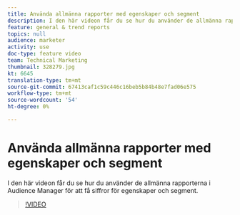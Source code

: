 ```yaml
---
title: Använda allmänna rapporter med egenskaper och segment
description: I den här videon får du se hur du använder de allmänna rapporterna i Audience Manager för att få siffror för egenskaper och segment.
feature: general & trend reports
topics: null
audience: marketer
activity: use
doc-type: feature video
team: Technical Marketing
thumbnail: 328279.jpg
kt: 6645
translation-type: tm+mt
source-git-commit: 67413caf1c59c446c16beb5b84b48e7fad06e575
workflow-type: tm+mt
source-wordcount: '54'
ht-degree: 0%

---
```



# Använda allmänna rapporter med egenskaper och segment

I den här videon får du se hur du använder de allmänna rapporterna i Audience Manager för att få siffror för egenskaper och segment.

>[!VIDEO](https://video.tv.adobe.com/v/328279/?quality=12&learn=on)
